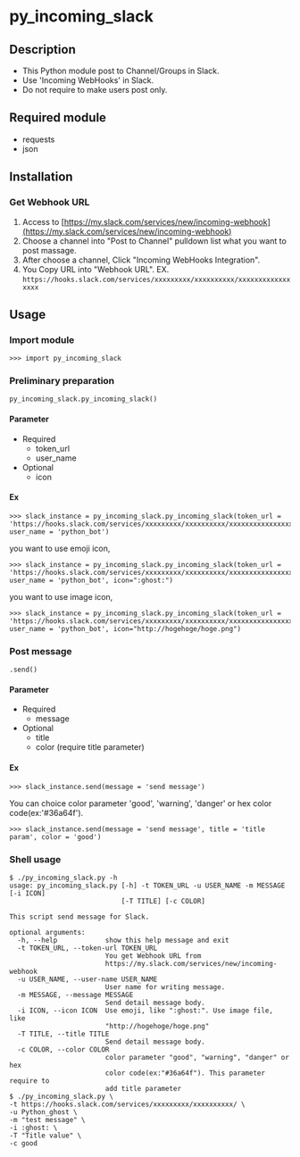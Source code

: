 # py_incoming_slack

## Description

* This Python module post to Channel/Groups in Slack.
* Use 'Incoming WebHooks' in Slack.
* Do not require to make users post only.

## Required module

* requests
* json

## Installation

### Get Webhook URL

1. Access to [https://my.slack.com/services/new/incoming-webhook](https://my.slack.com/services/new/incoming-webhook)
2. Choose a channel into "Post to Channel" pulldown list what you want to post massage.
3. After choose a channel, Click "Incoming WebHooks Integration".
4. You Copy URL into "Webhook URL". 
EX. `https://hooks.slack.com/services/xxxxxxxxx/xxxxxxxxxx/xxxxxxxxxxxxxxxxx`

## Usage

### Import module

```
>>> import py_incoming_slack
```

### Preliminary preparation

```
py_incoming_slack.py_incoming_slack()
```

#### Parameter

* Required
	* token_url
	* user_name
* Optional
	* icon

#### Ex

```
>>> slack_instance = py_incoming_slack.py_incoming_slack(token_url = 'https://hooks.slack.com/services/xxxxxxxxx/xxxxxxxxxx/xxxxxxxxxxxxxxxxx', user_name = 'python_bot')
```

you want to use emoji icon,

```
>>> slack_instance = py_incoming_slack.py_incoming_slack(token_url = 'https://hooks.slack.com/services/xxxxxxxxx/xxxxxxxxxx/xxxxxxxxxxxxxxxxx', user_name = 'python_bot', icon=":ghost:")
```

you want to use image icon,

```
>>> slack_instance = py_incoming_slack.py_incoming_slack(token_url = 'https://hooks.slack.com/services/xxxxxxxxx/xxxxxxxxxx/xxxxxxxxxxxxxxxxx', user_name = 'python_bot', icon="http://hogehoge/hoge.png")
```

### Post message

```
.send()
```

#### Parameter

* Required
	* message
* Optional
	* title
	* color (require title parameter)

#### Ex

```
>>> slack_instance.send(message = 'send message')
```

You can choice color parameter 'good', 'warning', 'danger' or hex color code(ex:'#36a64f').

```
>>> slack_instance.send(message = 'send message', title = 'title param', color = 'good')
```

### Shell usage

```
$ ./py_incoming_slack.py -h
usage: py_incoming_slack.py [-h] -t TOKEN_URL -u USER_NAME -m MESSAGE [-i ICON]
                            [-T TITLE] [-c COLOR]

This script send message for Slack.

optional arguments:
  -h, --help            show this help message and exit
  -t TOKEN_URL, --token-url TOKEN_URL
                        You get Webhook URL from
                        https://my.slack.com/services/new/incoming-webhook
  -u USER_NAME, --user-name USER_NAME
                        User name for writing message.
  -m MESSAGE, --message MESSAGE
                        Send detail message body.
  -i ICON, --icon ICON  Use emoji, like ":ghost:". Use image file, like
                        "http://hogehoge/hoge.png"
  -T TITLE, --title TITLE
                        Send detail message body.
  -c COLOR, --color COLOR
                        color parameter "good", "warning", "danger" or hex
                        color code(ex:"#36a64f"). This parameter require to
                        add title parameter 
$ ./py_incoming_slack.py \
-t https://hooks.slack.com/services/xxxxxxxxx/xxxxxxxxxx/ \
-u Python_ghost \
-m "test message" \
-i :ghost: \
-T "Title value" \
-c good
```